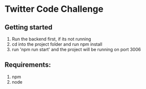 # Twitter Code Challenge

## Getting started

1. Run the backend first, if its not running
2. cd into the project folder and run npm install
3. run 'npm run start' and the project will be running on port 3006

## Requirements:

1. npm
2. node
